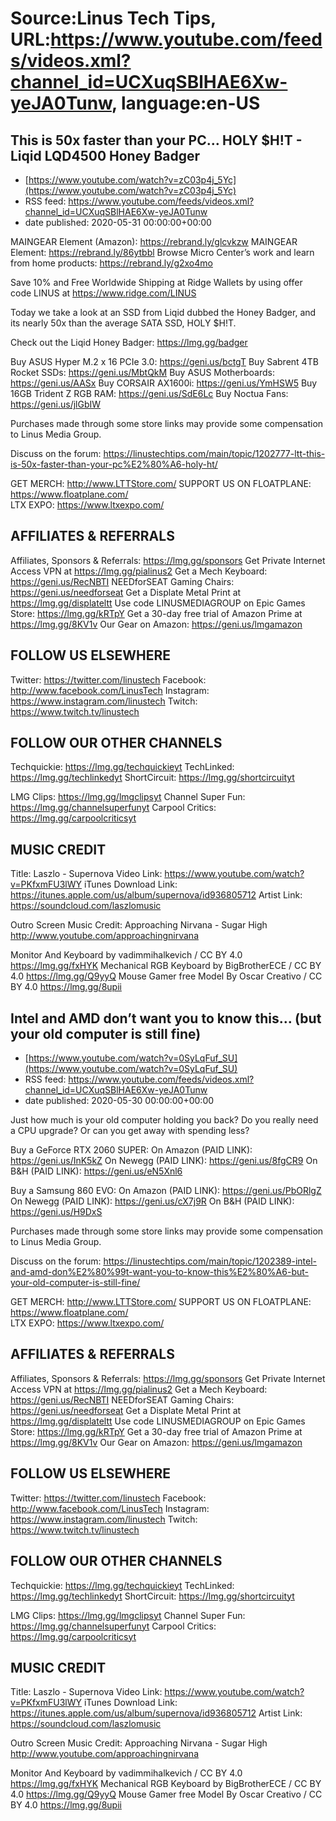 # Source:Linus Tech Tips, URL:https://www.youtube.com/feeds/videos.xml?channel_id=UCXuqSBlHAE6Xw-yeJA0Tunw, language:en-US

## This is 50x faster than your PC… HOLY $H!T - Liqid LQD4500 Honey Badger
 - [https://www.youtube.com/watch?v=zC03p4j_5Yc](https://www.youtube.com/watch?v=zC03p4j_5Yc)
 - RSS feed: https://www.youtube.com/feeds/videos.xml?channel_id=UCXuqSBlHAE6Xw-yeJA0Tunw
 - date published: 2020-05-31 00:00:00+00:00

MAINGEAR Element (Amazon): https://rebrand.ly/glcvkzw
MAINGEAR Element: https://rebrand.ly/86ytbbl
Browse Micro Center’s work and learn from home products: https://rebrand.ly/g2xo4mo

Save 10% and Free Worldwide Shipping at Ridge Wallets by using offer code LINUS at https://www.ridge.com/LINUS

Today we take a look at an SSD from Liqid dubbed the Honey Badger, and its nearly 50x than the average SATA SSD, HOLY $H!T.

Check out the Liqid Honey Badger: https://lmg.gg/badger

Buy ASUS Hyper M.2 x 16 PCIe 3.0: https://geni.us/bctgT
Buy Sabrent 4TB Rocket SSDs: https://geni.us/MbtQkM
Buy ASUS Motherboards: https://geni.us/AASx
Buy CORSAIR AX1600i: https://geni.us/YmHSW5
Buy 16GB Trident Z RGB RAM: https://geni.us/SdE6Lc
Buy Noctua Fans: https://geni.us/jlGbIW

Purchases made through some store links may provide some compensation to Linus Media Group.

Discuss on the forum: https://linustechtips.com/main/topic/1202777-ltt-this-is-50x-faster-than-your-pc%E2%80%A6-holy-ht/

GET MERCH: http://www.LTTStore.com/
SUPPORT US ON FLOATPLANE: https://www.floatplane.com/  
LTX EXPO: https://www.ltxexpo.com/   

AFFILIATES & REFERRALS
---------------------------------------------------
Affiliates, Sponsors & Referrals: https://lmg.gg/sponsors
Get Private Internet Access VPN at https://lmg.gg/pialinus2
Get a Mech Keyboard: https://geni.us/RecNBTI
NEEDforSEAT Gaming Chairs: https://geni.us/needforseat
Get a Displate Metal Print at https://lmg.gg/displateltt
Use code LINUSMEDIAGROUP on Epic Games Store: https://lmg.gg/kRTpY
Get a 30-day free trial of Amazon Prime at https://lmg.gg/8KV1v
Our Gear on Amazon: https://geni.us/lmgamazon
 
FOLLOW US ELSEWHERE
---------------------------------------------------  
Twitter: https://twitter.com/linustech
Facebook: http://www.facebook.com/LinusTech
Instagram: https://www.instagram.com/linustech
Twitch: https://www.twitch.tv/linustech

FOLLOW OUR OTHER CHANNELS
---------------------------------------------------  
Techquickie: https://lmg.gg/techquickieyt
TechLinked: https://lmg.gg/techlinkedyt
ShortCircuit: https://lmg.gg/shortcircuityt

LMG Clips: https://lmg.gg/lmgclipsyt
Channel Super Fun: https://lmg.gg/channelsuperfunyt
Carpool Critics: https://lmg.gg/carpoolcriticsyt

MUSIC CREDIT
---------------------------------------------------  
Title: Laszlo - Supernova
Video Link: https://www.youtube.com/watch?v=PKfxmFU3lWY
iTunes Download Link: https://itunes.apple.com/us/album/supernova/id936805712
Artist Link: https://soundcloud.com/laszlomusic

Outro Screen Music Credit: Approaching Nirvana - Sugar High http://www.youtube.com/approachingnirvana

Monitor And Keyboard by vadimmihalkevich / CC BY 4.0 https://lmg.gg/fxHYK 
Mechanical RGB Keyboard by BigBrotherECE / CC BY 4.0 https://lmg.gg/Q9yyQ 
Mouse Gamer free Model By Oscar Creativo / CC BY 4.0 https://lmg.gg/8upii

## Intel and AMD don’t want you to know this… (but your old computer is still fine)
 - [https://www.youtube.com/watch?v=0SyLqFuf_SU](https://www.youtube.com/watch?v=0SyLqFuf_SU)
 - RSS feed: https://www.youtube.com/feeds/videos.xml?channel_id=UCXuqSBlHAE6Xw-yeJA0Tunw
 - date published: 2020-05-30 00:00:00+00:00

Just how much is your old computer holding you back? Do you really need a CPU upgrade? Or can you get away with spending less?

Buy a GeForce RTX 2060 SUPER:
On Amazon (PAID LINK): https://geni.us/InK5kZ
On Newegg (PAID LINK): https://geni.us/8fgCR9
On B&H (PAID LINK): https://geni.us/eN5Xnl6

Buy a Samsung 860 EVO:
On Amazon (PAID LINK): https://geni.us/PbORlgZ
On Newegg (PAID LINK): https://geni.us/cX7j9R
On B&H (PAID LINK): https://geni.us/H9DxS

Purchases made through some store links may provide some compensation to Linus Media Group.

Discuss on the forum: https://linustechtips.com/main/topic/1202389-intel-and-amd-don%E2%80%99t-want-you-to-know-this%E2%80%A6-but-your-old-computer-is-still-fine/


GET MERCH: http://www.LTTStore.com/
SUPPORT US ON FLOATPLANE: https://www.floatplane.com/  
LTX EXPO: https://www.ltxexpo.com/   

AFFILIATES & REFERRALS
---------------------------------------------------
Affiliates, Sponsors & Referrals: https://lmg.gg/sponsors
Get Private Internet Access VPN at https://lmg.gg/pialinus2
Get a Mech Keyboard: https://geni.us/RecNBTI
NEEDforSEAT Gaming Chairs: https://geni.us/needforseat
Get a Displate Metal Print at https://lmg.gg/displateltt
Use code LINUSMEDIAGROUP on Epic Games Store: https://lmg.gg/kRTpY
Get a 30-day free trial of Amazon Prime at https://lmg.gg/8KV1v
Our Gear on Amazon: https://geni.us/lmgamazon
 
FOLLOW US ELSEWHERE
---------------------------------------------------  
Twitter: https://twitter.com/linustech
Facebook: http://www.facebook.com/LinusTech
Instagram: https://www.instagram.com/linustech
Twitch: https://www.twitch.tv/linustech

FOLLOW OUR OTHER CHANNELS
---------------------------------------------------  
Techquickie: https://lmg.gg/techquickieyt
TechLinked: https://lmg.gg/techlinkedyt
ShortCircuit: https://lmg.gg/shortcircuityt

LMG Clips: https://lmg.gg/lmgclipsyt
Channel Super Fun: https://lmg.gg/channelsuperfunyt
Carpool Critics: https://lmg.gg/carpoolcriticsyt

MUSIC CREDIT
---------------------------------------------------  
Title: Laszlo - Supernova
Video Link: https://www.youtube.com/watch?v=PKfxmFU3lWY
iTunes Download Link: https://itunes.apple.com/us/album/supernova/id936805712
Artist Link: https://soundcloud.com/laszlomusic

Outro Screen Music Credit: Approaching Nirvana - Sugar High http://www.youtube.com/approachingnirvana

Monitor And Keyboard by vadimmihalkevich / CC BY 4.0 https://lmg.gg/fxHYK 
Mechanical RGB Keyboard by BigBrotherECE / CC BY 4.0 https://lmg.gg/Q9yyQ 
Mouse Gamer free Model By Oscar Creativo / CC BY 4.0 https://lmg.gg/8upii

